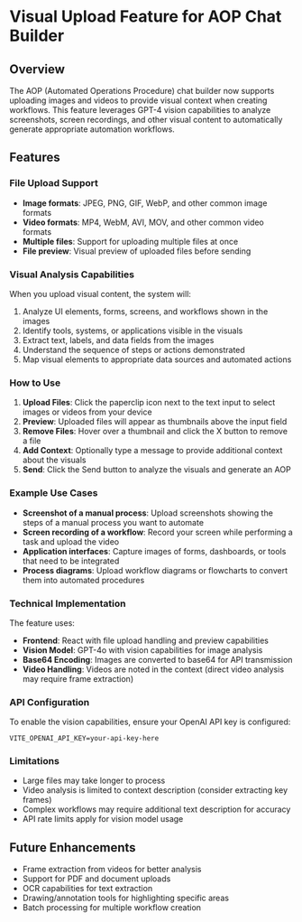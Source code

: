 # Visual Upload Feature for AOP Chat Builder

## Overview
The AOP (Automated Operations Procedure) chat builder now supports uploading images and videos to provide visual context when creating workflows. This feature leverages GPT-4 vision capabilities to analyze screenshots, screen recordings, and other visual content to automatically generate appropriate automation workflows.

## Features

### File Upload Support
- **Image formats**: JPEG, PNG, GIF, WebP, and other common image formats
- **Video formats**: MP4, WebM, AVI, MOV, and other common video formats
- **Multiple files**: Support for uploading multiple files at once
- **File preview**: Visual preview of uploaded files before sending

### Visual Analysis Capabilities
When you upload visual content, the system will:
1. Analyze UI elements, forms, screens, and workflows shown in the images
2. Identify tools, systems, or applications visible in the visuals
3. Extract text, labels, and data fields from the images
4. Understand the sequence of steps or actions demonstrated
5. Map visual elements to appropriate data sources and automated actions

### How to Use

1. **Upload Files**: Click the paperclip icon next to the text input to select images or videos from your device
2. **Preview**: Uploaded files will appear as thumbnails above the input field
3. **Remove Files**: Hover over a thumbnail and click the X button to remove a file
4. **Add Context**: Optionally type a message to provide additional context about the visuals
5. **Send**: Click the Send button to analyze the visuals and generate an AOP

### Example Use Cases

- **Screenshot of a manual process**: Upload screenshots showing the steps of a manual process you want to automate
- **Screen recording of a workflow**: Record your screen while performing a task and upload the video
- **Application interfaces**: Capture images of forms, dashboards, or tools that need to be integrated
- **Process diagrams**: Upload workflow diagrams or flowcharts to convert them into automated procedures

### Technical Implementation

The feature uses:
- **Frontend**: React with file upload handling and preview capabilities
- **Vision Model**: GPT-4o with vision capabilities for image analysis
- **Base64 Encoding**: Images are converted to base64 for API transmission
- **Video Handling**: Videos are noted in the context (direct video analysis may require frame extraction)

### API Configuration

To enable the vision capabilities, ensure your OpenAI API key is configured:
```env
VITE_OPENAI_API_KEY=your-api-key-here
```

### Limitations

- Large files may take longer to process
- Video analysis is limited to context description (consider extracting key frames)
- Complex workflows may require additional text description for accuracy
- API rate limits apply for vision model usage

## Future Enhancements

- Frame extraction from videos for better analysis
- Support for PDF and document uploads
- OCR capabilities for text extraction
- Drawing/annotation tools for highlighting specific areas
- Batch processing for multiple workflow creation 